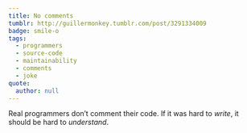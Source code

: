 ```yaml
---
title: No comments
tumblr: http://guillermonkey.tumblr.com/post/3291334009
badge: smile-o
tags:
  - programmers
  - source-code
  - maintainability
  - comments
  - joke
quote:
  author: null
---
```


Real programmers don’t comment their code. If it was hard to *write*, it should be hard to *understand*.
